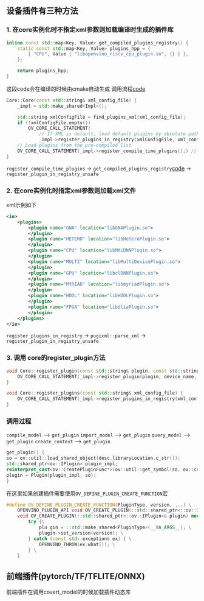 ## 设备插件有三种方法
### 1. 在core实例化时不指定xml参数则加载编译时生成的插件库

```cpp
inline const std::map<Key, Value> get_compiled_plugins_registry() {
    static const std::map<Key, Value> plugins_hpp = {
        { "CPU", Value { "libopenvino_riscv_cpu_plugin.so", {} } },
    };

    return plugins_hpp;
}
```
这段code会在编译的时候由cmake自动生成
调用流程[code](https://github.com/openvinotoolkit/openvino/blob/master/src/inference/src/cpp/core.cpp#L68)
```CPP
Core::Core(const std::string& xml_config_file) {
    _impl = std::make_shared<Impl>();

    std::string xmlConfigFile = find_plugins_xml(xml_config_file);
    if (!xmlConfigFile.empty())
        OV_CORE_CALL_STATEMENT(
            // If XML is default, load default plugins by absolute paths
            _impl->register_plugins_in_registry(xmlConfigFile, xml_config_file.empty());)
    // Load plugins from the pre-compiled list
    OV_CORE_CALL_STATEMENT(_impl->register_compile_time_plugins();) // <<<<<<<<<
}
```
`register_compile_time_plugins`   -> `get_compiled_plugins_registry`[code](https://github.com/openvinotoolkit/openvino/blob/master/src/inference/src/dev/core_impl.cpp#L488)
                             -> `register_plugin_in_registry_unsafe`
### 2. 在core实例化时指定xml参数则加载xml文件
xml示例如下
```xml
<ie>
    <plugins>
        <plugin name="GNA" location="libGNAPlugin.so">
        </plugin>
        <plugin name="HETERO" location="libHeteroPlugin.so">
        </plugin>
        <plugin name="CPU" location="libMKLDNNPlugin.so">
        </plugin>
        <plugin name="MULTI" location="libMultiDevicePlugin.so">
        </plugin>
        <plugin name="GPU" location="libclDNNPlugin.so">
        </plugin>
        <plugin name="MYRIAD" location="libmyriadPlugin.so">
        </plugin>
        <plugin name="HDDL" location="libHDDLPlugin.so">
        </plugin>
        <plugin name="FPGA" location="libdliaPlugin.so">
        </plugin>
    </plugins>
</ie>
```
`register_plugins_in_registry`     -> `pugixml::parse_xml`
                             -> `register_plugin_in_registry_unsafe`
### 3. 调用 core的register_plugin方法
```cpp
void Core::register_plugin(const std::string& plugin, const std::string& device_name, const ov::AnyMap& properties) {
	OV_CORE_CALL_STATEMENT(_impl->register_plugin(plugin, device_name, properties););
}

void Core::register_plugins(const std::string& xml_config_file) {
	OV_CORE_CALL_STATEMENT(_impl->register_plugins_in_registry(xml_config_file););
}
```
### 调用过程
 `compile_model` --> `get_plugin`
 `import_model` --> `get_plugin`
 `query_model` --> `get_plugin`
 `create_context` --> `get_plugin`

 ```cpp
 get_plugin() {
 so = ov::util::load_shared_object(desc.libraryLocation.c_str());
 std::shared_ptr<ov::IPlugin> plugin_impl;
 reinterpret_cast<ov::CreatePluginFunc*>(ov::util::get_symbol(so, ov::create_plugin_function))(plugin_impl); # symbol "create_plugin_engine"
 plugin = Plugin{plugin_impl, so};
 }
```
在这里如果创建插件需要使用`OV_DEFINE_PLUGIN_CREATE_FUNCTION`宏
```cpp
#define OV_DEFINE_PLUGIN_CREATE_FUNCTION(PluginType, version, ...) \
    OPENVINO_PLUGIN_API void OV_CREATE_PLUGIN(::std::shared_ptr<::ov::IPlugin>& plugin) noexcept(false); \
    void OV_CREATE_PLUGIN(::std::shared_ptr<::ov::IPlugin>& plugin) noexcept(false) {\
        try {\
            plu gin = ::std::make_shared<PluginType>(__VA_ARGS__); \
            plugin->set_version(version); \
        } catch (const std::exception& ex) { \
            OPENVINO_THROW(ex.what()); \
        } \
    }
```
## 前端插件(pytorch/TF/TFLITE/ONNX)

前端插件在调用covert_model的时候加载插件动态库